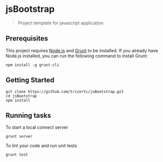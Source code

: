 # jsBootstrap
> Project template for javascript application

## Prerequisites

This project requires [Node.js](http://nodejs.org) and [Grunt](http://gruntjs.com/getting-started) to be installed.  If you already have Node.js installed, you can run the following command to install Grunt:

```shell
npm install -g grunt-cli
```


## Getting Started

```shell
git clone https://github.com/tricertc/jsBootstrap.git
cd jsBootstrap
npm install

```

## Running tasks
To start a local connect server
```shell
grunt server
```

To lint your code and run unit tests
```shell
grunt test
```
